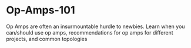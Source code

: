 Op-Amps-101
===========

Op Amps are often an insurmountable hurdle to newbies. Learn when you can/should use op amps, recommendations for op amps for different projects, and  common topologies
